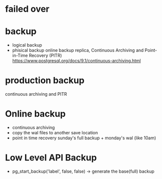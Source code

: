 # failed over
# backup 
- logical backup
- phisical backup
  online backup
    replica, 
    Continuous Archiving and Point-in-Time Recovery (PITR) https://www.postgresql.org/docs/9.1/continuous-archiving.html
  


# production backup
continuous archiving and PITR

# Online backup
- continuous archiving
-   copy the wal files to another save location
- point in time recovery
  sunday's full backup + monday's wal (like 10am)
# Low Level API Backup
- pg_start_backup('label', false, false) -> generate the base(full) backup

#
